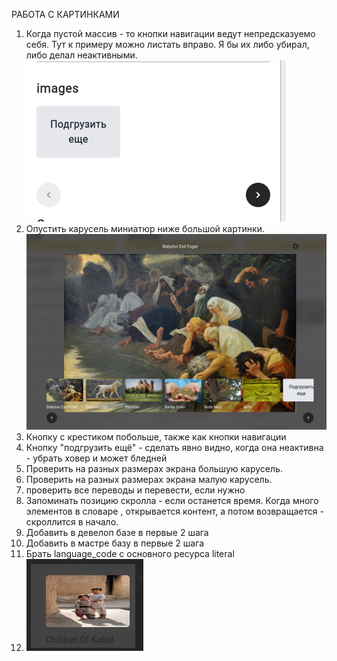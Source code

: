 
РАБОТА С КАРТИНКАМИ
1. Когда пустой массив - то кнопки навигации ведут непредсказуемо себя. Тут к примеру можно листать вправо. Я бы их либо убирал, либо делал неактивными.
![alt text](image.png)
2. Опустить карусель миниатюр ниже большой картинки.
![alt text](image-1.png)
3. Кнопку с крестиком побольше, также как кнопки навигации
4. Кнопку "подгрузить ещё" - сделать явно видно, когда она неактивна - убрать ховер и может бледней
5. Проверить на разных размерах экрана большую карусель.
6. Проверить на разных размерах экрана малую карусель.
7. проверить все переводы и перевести, если нужно
8. Запоминать позицию скролла - если останется время. Когда много элементов в словаре , открывается контент, а потом возвращается - скроллится в начало.
9. Добавить в девелоп базе в первые 2 шага
10. Добавить в мастре базу в первые 2 шага
11. Брать language_code c основного ресурса literal
12. ![alt text](image-2.png)
